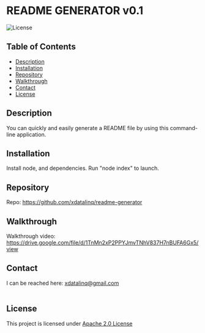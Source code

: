   # README GENERATOR v0.1
  ![License](https://img.shields.io/badge/License-Apache_2.0-blue.svg)
  
  ## Table of Contents
  * [Description](#description)
  * [Installation](#installation)
  * [Repository](#repository)
  * [Walkthrough](#walkthrough)
  * [Contact](#contact)
  * [License](#license)

  ## Description
  You can quickly and easily generate a README file by using this command-line application. 
  
  ## Installation
  Install node, and dependencies. Run "node index" to launch.
  
  ## Repository
  Repo: https://github.com/xdatalinq/readme-generator
  
  ## Walkthrough
  Walkthrough video: https://drive.google.com/file/d/1TnMn2xP2PPYJmvTNhV837H7nBUFA6Gx5/view
 
  ## Contact
  I can be reached here: [xdatalinq@gmail.com](xdatalinq@gmail.com)
 <br></br>
    
  ## License
  This project is licensed under [Apache 2.0 License](https://opensource.org/licenses/Apache-2.0)
